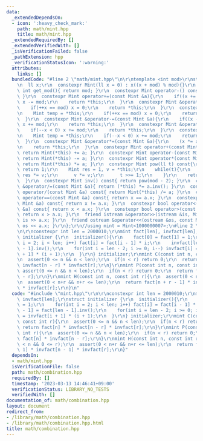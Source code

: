 ```yaml
---
data:
  _extendedDependsOn:
  - icon: ':heavy_check_mark:'
    path: math/mint.hpp
    title: math/mint.hpp
  _extendedRequiredBy: []
  _extendedVerifiedWith: []
  _isVerificationFailed: false
  _pathExtension: hpp
  _verificationStatusIcon: ':warning:'
  attributes:
    links: []
  bundledCode: "#line 2 \"math/mint.hpp\"\n\r\ntemplate <int mod>\r\nstruct Mint {\r\
    \n  ll x;\r\n  constexpr Mint(ll x = 0) : x((x + mod) % mod){}\r\n  static constexpr\
    \ int get_mod(){ return mod; }\r\n  constexpr Mint operator-() const{ return Mint(-x);\
    \ }\r\n  constexpr Mint operator+=(const Mint &a){\r\n    if((x += a.x) >= mod)\
    \ x -= mod;\r\n    return *this;\r\n  }\r\n  constexpr Mint &operator++(){\r\n\
    \    if(++x == mod) x = 0;\r\n    return *this;\r\n  }\r\n  constexpr Mint operator++(int){\r\
    \n    Mint temp = *this;\r\n    if(++x == mod) x = 0;\r\n    return temp;\r\n\
    \  }\r\n  constexpr Mint &operator-=(const Mint &a){\r\n    if((x -= a.x) < 0)\
    \ x += mod;\r\n    return *this;\r\n  }\r\n  constexpr Mint &operator--(){\r\n\
    \    if(--x < 0) x += mod;\r\n    return *this;\r\n  }\r\n  constexpr Mint operator--(int){\r\
    \n    Mint temp = *this;\r\n    if(--x < 0) x += mod;\r\n    return temp;\r\n\
    \  }\r\n  constexpr Mint &operator*=(const Mint &a){\r\n    (x *= a.x) %= mod;\r\
    \n    return *this;\r\n  }\r\n  constexpr Mint operator+(const Mint &a) const{\
    \ return Mint(*this) += a; }\r\n  constexpr Mint operator-(const Mint &a) const{\
    \ return Mint(*this) -= a; }\r\n  constexpr Mint operator*(const Mint &a) const{\
    \ return Mint(*this) *= a; }\r\n  constexpr Mint pow(ll t) const{\r\n    if(!t)\
    \ return 1;\r\n    Mint res = 1, v = *this;\r\n    while(t){\r\n      if(t & 1)\
    \ res *= v;\r\n      v *= v;\r\n      t >>= 1;\r\n    }\r\n    return res;\r\n\
    \  }\r\n  constexpr Mint inv() const{ return pow(mod - 2); }\r\n  constexpr Mint\
    \ &operator/=(const Mint &a){ return (*this) *= a.inv(); }\r\n  constexpr Mint\
    \ operator/(const Mint &a) const{ return Mint(*this) /= a; }\r\n  constexpr bool\
    \ operator==(const Mint &a) const{ return x == a.x; }\r\n  constexpr bool operator!=(const\
    \ Mint &a) const{ return x != a.x; }\r\n  constexpr bool operator<(const Mint\
    \ &a) const{ return x < a.x; }\r\n  constexpr bool operator>(const Mint &a) const{\
    \ return x > a.x; }\r\n  friend istream &operator>>(istream &is, Mint &a){ return\
    \ is >> a.x; }\r\n  friend ostream &operator<<(ostream &os, const Mint &a){ return\
    \ os << a.x; }\r\n};\r\n//using mint = Mint<1000000007>;\n#line 2 \"math/combination.hpp\"\
    \n\r\nconstexpr int len = 2000010;\r\nmint fact[len], invfact[len];\r\nstruct\
    \ initializer {\r\n  initializer(){\r\n    fact[0] = fact[1] = 1;\r\n    for(int\
    \ i = 2; i < len; i++) fact[i] = fact[i - 1] * i;\r\n    invfact[len - 1] = fact[len\
    \ - 1].inv();\r\n    for(int i = len - 2; i >= 0; i--) invfact[i] = invfact[i\
    \ + 1] * (i + 1);\r\n  }\r\n} initializer;\r\nmint C(const int n, const int r){\r\
    \n  assert(0 <= n && n < len);\r\n  if(n < r) return 0;\r\n  return fact[n] *\
    \ invfact[n - r] * invfact[r];\r\n}\r\nmint P(const int n, const int r){\r\n \
    \ assert(0 <= n && n < len);\r\n  if(n < r) return 0;\r\n  return fact[n] * invfact[n\
    \ - r];\r\n}\r\nmint H(const int n, const int r){\r\n  assert(0 < n && 0 <= r);\r\
    \n  assert(0 < n+r && n+r <= len);\r\n  return fact[n + r - 1] * invfact[n - 1]\
    \ * invfact[r];\r\n}\n"
  code: "#include \"mint.hpp\"\r\n\r\nconstexpr int len = 2000010;\r\nmint fact[len],\
    \ invfact[len];\r\nstruct initializer {\r\n  initializer(){\r\n    fact[0] = fact[1]\
    \ = 1;\r\n    for(int i = 2; i < len; i++) fact[i] = fact[i - 1] * i;\r\n    invfact[len\
    \ - 1] = fact[len - 1].inv();\r\n    for(int i = len - 2; i >= 0; i--) invfact[i]\
    \ = invfact[i + 1] * (i + 1);\r\n  }\r\n} initializer;\r\nmint C(const int n,\
    \ const int r){\r\n  assert(0 <= n && n < len);\r\n  if(n < r) return 0;\r\n \
    \ return fact[n] * invfact[n - r] * invfact[r];\r\n}\r\nmint P(const int n, const\
    \ int r){\r\n  assert(0 <= n && n < len);\r\n  if(n < r) return 0;\r\n  return\
    \ fact[n] * invfact[n - r];\r\n}\r\nmint H(const int n, const int r){\r\n  assert(0\
    \ < n && 0 <= r);\r\n  assert(0 < n+r && n+r <= len);\r\n  return fact[n + r -\
    \ 1] * invfact[n - 1] * invfact[r];\r\n}"
  dependsOn:
  - math/mint.hpp
  isVerificationFile: false
  path: math/combination.hpp
  requiredBy: []
  timestamp: '2023-03-13 14:46:41+09:00'
  verificationStatus: LIBRARY_NO_TESTS
  verifiedWith: []
documentation_of: math/combination.hpp
layout: document
redirect_from:
- /library/math/combination.hpp
- /library/math/combination.hpp.html
title: math/combination.hpp
---
```

